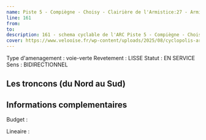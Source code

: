 ```yaml
---
name: Piste 5 - Compiègne - Choisy - Clairière de l'Armistice:27 - Armistice - Vieux Moulin 
line: 161
from: 
to:  
description: 161 - schema cyclable de l'ARC Piste 5 - Compiègne - Choisy - Clairière de l'Armistice:27 - Armistice - Vieux Moulin 
cover: https://www.velooise.fr/wp-content/uploads/2025/08/cyclopolis-arc-161.jpg
---
```

Type d'amenagement : voie-verte
Revetement : LISSE
Statut : EN SERVICE
Sens : BIDIRECTIONNEL
## Les troncons (du Nord au Sud)

## Informations complementaires

Budget  : 

Lineaire :

